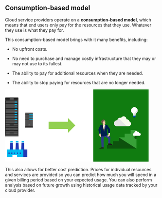 ## Consumption-based model

Cloud service providers operate on a **consumption-based model**, which means that end users only pay for the resources that they use. Whatever they use is what they pay for.

This consumption-based model brings with it many benefits, including:

+ No upfront costs.

+ No need to purchase and manage costly infrastructure that they may or may not use to its fullest.

+ The ability to pay for additional resources when they are needed.

+ The ability to stop paying for resources that are no longer needed.

![A large image of a money and an arrow to the right of this progressing to a series of smaller money images.](../media/consumptionbasedmodel1.png)

This also allows for better cost prediction. Prices for individual resources and services are provided so you can predict how much you will spend in a given billing period based on your expected usage. You can also perform analysis based on future growth using historical usage data tracked by your cloud provider.